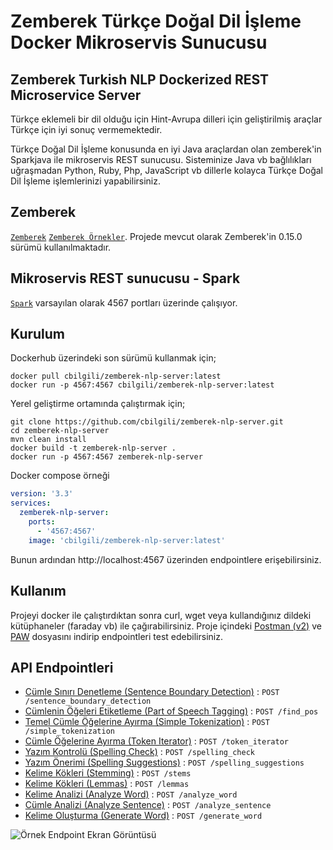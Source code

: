 
# Zemberek Türkçe Doğal Dil İşleme Docker Mikroservis Sunucusu 
## Zemberek Turkish NLP Dockerized REST Microservice Server
Türkçe eklemeli bir dil olduğu için Hint-Avrupa dilleri için geliştirilmiş araçlar Türkçe için iyi sonuç vermemektedir. 

Türkçe Doğal Dil İşleme konusunda en iyi Java araçlardan olan zemberek'in Sparkjava ile mikroservis REST sunucusu. Sisteminize Java vb bağlılıkları uğraşmadan Python, Ruby, Php, JavaScript vb dillerle kolayca Türkçe Doğal Dil İşleme işlemlerinizi yapabilirsiniz.

## Zemberek
[`Zemberek`](https://github.com/ahmetaa/zemberek-nlp) [`Zemberek Örnekler`](https://github.com/ahmetaa/turkish-nlp-examples). Projede mevcut olarak Zemberek'in 0.15.0 sürümü kullanılmaktadır.

## Mikroservis REST sunucusu - Spark
[`Spark`](http://sparkjava.com/) varsayılan olarak 4567 portları üzerinde çalışıyor.

## Kurulum
Dockerhub üzerindeki son sürümü kullanmak için;
``` 
docker pull cbilgili/zemberek-nlp-server:latest
docker run -p 4567:4567 cbilgili/zemberek-nlp-server:latest
``` 
Yerel geliştirme ortamında çalıştırmak için;
``` 
git clone https://github.com/cbilgili/zemberek-nlp-server.git
cd zemberek-nlp-server
mvn clean install
docker build -t zemberek-nlp-server .
docker run -p 4567:4567 zemberek-nlp-server
```

Docker compose örneği

```yml
version: '3.3'
services:
  zemberek-nlp-server:
    ports:
      - '4567:4567'
    image: 'cbilgili/zemberek-nlp-server:latest'
```

Bunun ardından http://localhost:4567 üzerinden endpointlere erişebilirsiniz.

## Kullanım 
Projeyi docker ile çalıştırdıktan sonra curl, wget veya kullandığınız dildeki kütüphaneler (faraday vb) ile çağırabilirsiniz. Proje içindeki [Postman (v2)](api_postman_v2.json) ve [PAW](api_paw.paw) dosyasını indirip endpointleri test edebilirsiniz.

## API Endpointleri
* [Cümle Sınırı Denetleme (Sentence Boundary Detection)](API.md) : `POST /sentence_boundary_detection`
* [Cümlenin Öğeleri Etiketleme (Part of Speech Tagging)](API.md) : `POST /find_pos`
* [Temel Cümle Öğelerine Ayırma (Simple Tokenization)](API.md) : `POST /simple_tokenization`
* [Cümle Öğelerine Ayırma (Token Iterator)](API.md) : `POST /token_iterator`
* [Yazım Kontrolü (Spelling Check)](API.md) : `POST /spelling_check`
* [Yazım Önerimi (Spelling Suggestions)](API.md) : `POST /spelling_suggestions`
* [Kelime Kökleri (Stemming)](API.md) : `POST /stems`
* [Kelime Kökleri (Lemmas)](API.md) : `POST /lemmas`
* [Kelime Analizi (Analyze Word)](API.md) : `POST /analyze_word`
* [Cümle Analizi (Analyze Sentence)](API.md) : `POST /analyze_sentence`
* [Kelime Oluşturma (Generate Word)](API.md) : `POST /generate_word`

![Örnek Endpoint Ekran Görüntüsü](/docs/endpoint-screenshot.png)
